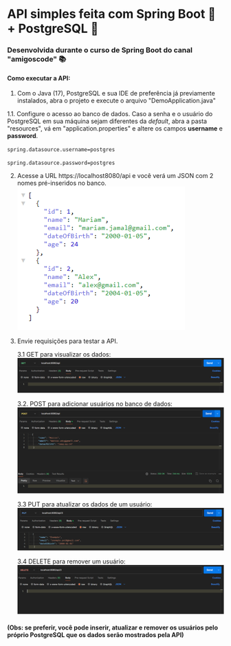 # API simples feita com Spring Boot 🍃 + PostgreSQL 🐘
### Desenvolvida durante o curso de Spring Boot do canal "amigoscode" 📚

#### Como executar a API:
1. Com o Java (17), PostgreSQL e sua IDE de preferência já previamente instalados, abra o projeto e execute o arquivo "DemoApplication.java"
<p>  1.1. Configure o acesso ao banco de dados. Caso a senha e o usuário do PostgreSQL em sua máquina sejam diferentes da <em>default</em>, abra a pasta "resources", vá em "application.properties" e altere os campos <strong>username</strong> e <strong>password</strong>.</p>

   `spring.datasource.username=postgres`
   <p></p>
   
   `spring.datasource.password=postgres`


2. Acesse a URL https://localhost8080/api e você verá um JSON com 2 nomes pré-inseridos no banco.
![JSON com nomes de teste](https://github.com/marcosvcg/marcosvcg/blob/main/images/json_com_nomes.png "JSON com nomes de teste")


3. Envie requisições para testar a API.
    
   3.1 GET para visualizar os dados:
![exemplo de uma requisição GET](https://github.com/marcosvcg/marcosvcg/blob/main/images/get_request.png "exemplo de uma requisição GET")

   3.2. POST para adicionar usuários no banco de dados:
![exemplo de uma requisição POST](https://github.com/marcosvcg/marcosvcg/blob/main/images/post_request.png "exemplo de uma requisição POST")

   3.3 PUT para atualizar os dados de um usuário:
![exemplo de uma requisição PUT](https://github.com/marcosvcg/marcosvcg/blob/main/images/put_request.png "exemplo de uma requisição PUT")

   3.4 DELETE para remover um usuário:
![exemplo de uma requisição DELETE](https://github.com/marcosvcg/marcosvcg/blob/main/images/delete_request.png "exemplo de uma requisição DELETE")

#### (Obs: se preferir, você pode inserir, atualizar e remover os usuários pelo próprio PostgreSQL que os dados serão mostrados pela API)

